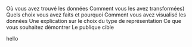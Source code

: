 Où vous avez trouvé les données
Comment vous les avez transformées)
Quels choix vous avez faits et pourquoi
Comment vous avez visualisé les données
Une explication sur le choix du type de représentation
Ce que vous souhaitez démontrer
Le publique cible

hello
